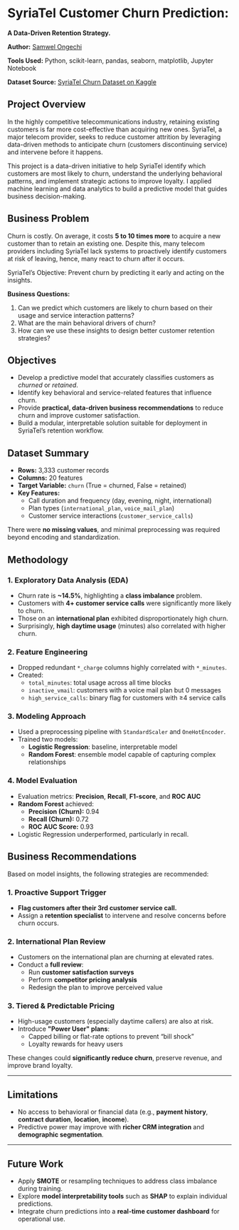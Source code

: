 # **SyriaTel Customer Churn Prediction:**

**A Data-Driven Retention Strategy.**

**Author:** [Samwel Ongechi](https://www.linkedin.com/in/samwelnyabuti/)

**Tools Used:** Python, scikit-learn, pandas, seaborn, matplotlib, Jupyter Notebook  

**Dataset Source:** [SyriaTel Churn Dataset on Kaggle](https://www.kaggle.com/becksddf/churn-in-telecoms-dataset)



## **Project Overview**

In the highly competitive telecommunications industry, retaining existing customers is far more cost-effective than acquiring new ones. SyriaTel, a major telecom provider, seeks to reduce customer attrition by leveraging data-driven methods to anticipate churn (customers discontinuing service) and intervene before it happens.


This project is a data-driven initiative to help SyriaTel identify which customers are most likely to churn, understand the underlying behavioral patterns, and implement strategic actions to improve loyalty. I applied machine learning and data analytics to build a predictive model that guides business decision-making.


## **Business Problem**

Churn is costly. On average, it costs **5 to 10 times more** to acquire a new customer than to retain an existing one. Despite this, many telecom providers including SyriaTel lack systems to proactively identify customers at risk of leaving, hence, many  react to churn after it occurs.

SyriaTel’s Objective: Prevent churn by predicting it early and acting on the insights.

**Business Questions:**
1. Can we predict which customers are likely to churn based on their usage and service interaction patterns?
2. What are the main behavioral drivers of churn?
3. How can we use these insights to design better customer retention strategies?



## **Objectives**

- Develop a predictive model that accurately classifies customers as *churned* or *retained*.
- Identify key behavioral and service-related features that influence churn.
- Provide **practical, data-driven business recommendations** to reduce churn and improve customer satisfaction.
- Build a modular, interpretable solution suitable for deployment in SyriaTel’s retention workflow.



## **Dataset Summary**

- **Rows:** 3,333 customer records  
- **Columns:** 20 features  
- **Target Variable:** `churn` (True = churned, False = retained)  
- **Key Features:**  
  - Call duration and frequency (day, evening, night, international)  
  - Plan types (`international_plan`, `voice_mail_plan`)  
  - Customer service interactions (`customer_service_calls`)  

There were **no missing values**, and minimal preprocessing was required beyond encoding and standardization.



## **Methodology**

### 1. Exploratory Data Analysis (EDA)
- Churn rate is **~14.5%**, highlighting a **class imbalance** problem.
- Customers with **4+ customer service calls** were significantly more likely to churn.
- Those on an **international plan** exhibited disproportionately high churn.
- Surprisingly, **high daytime usage** (minutes) also correlated with higher churn.

### 2.  Feature Engineering
- Dropped redundant `*_charge` columns highly correlated with `*_minutes`.
- Created:
  - `total_minutes`: total usage across all time blocks
  - `inactive_vmail`: customers with a voice mail plan but 0 messages
  - `high_service_calls`: binary flag for customers with ≥4 service calls

### 3. Modeling Approach
- Used a preprocessing pipeline with `StandardScaler` and `OneHotEncoder`.
- Trained two models:
  - **Logistic Regression**: baseline, interpretable model
  - **Random Forest**: ensemble model capable of capturing complex relationships

### 4. Model Evaluation
- Evaluation metrics: **Precision**, **Recall**, **F1-score**, and **ROC AUC**
- **Random Forest** achieved:
  - **Precision (Churn):** 0.94
  - **Recall (Churn):** 0.72
  - **ROC AUC Score:** 0.93
- Logistic Regression underperformed, particularly in recall.



## Business Recommendations

Based on model insights, the following strategies are recommended:

### 1. Proactive Support Trigger
- **Flag customers after their 3rd customer service call.**
- Assign a **retention specialist** to intervene and resolve concerns before churn occurs.

### 2. International Plan Review
- Customers on the international plan are churning at elevated rates.
- Conduct a **full review**:
  - Run **customer satisfaction surveys**
  - Perform **competitor pricing analysis**
  - Redesign the plan to improve perceived value

### 3. Tiered & Predictable Pricing
- High-usage customers (especially daytime callers) are also at risk.
- Introduce **"Power User" plans**:
  - Capped billing or flat-rate options to prevent “bill shock”
  - Loyalty rewards for heavy users

These changes could **significantly reduce churn**, preserve revenue, and improve brand loyalty.

---

## **Limitations**

- No access to behavioral or financial data (e.g., **payment history**, **contract duration**, **location**, **income**).
- Predictive power may improve with **richer CRM integration** and **demographic segmentation**.

---

## **Future Work**

- Apply **SMOTE** or resampling techniques to address class imbalance during training.
- Explore **model interpretability tools** such as **SHAP** to explain individual predictions.
- Integrate churn predictions into a **real-time customer dashboard** for operational use.
